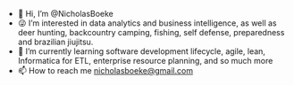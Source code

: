 - :wave: Hi, I’m @NicholasBoeke
- :stuck_out_tongue_winking_eye: I’m interested in data analytics and business intelligence, as well as deer hunting, backcountry camping, fishing, self defense, preparedness and brazilian jiujitsu.
- :green_book: I’m currently learning software development lifecycle, agile, lean, Informatica for ETL, enterprise resource planning, and so much more
- :mailbox: How to reach me nicholasboeke@gmail.com

<!---
NicholasBoeke/NicholasBoeke is a ✨ special ✨ repository because its `README.md` (this file) appears on your GitHub profile.
You can click the Preview link to take a look at your changes.
--->

